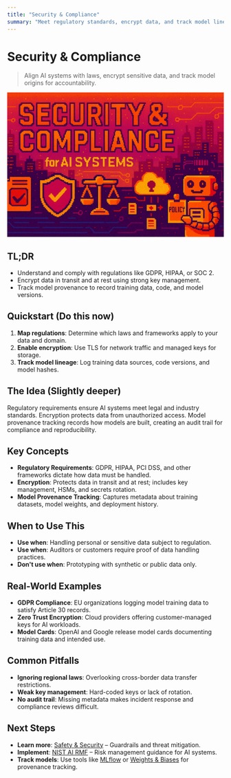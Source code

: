 ```yaml
---
title: "Security & Compliance"
summary: "Meet regulatory standards, encrypt data, and track model lineage to build trustworthy AI systems"
---
```


# Security & Compliance

> Align AI systems with laws, encrypt sensitive data, and track model origins for accountability.

![Security & Compliance](/img/security-and-complience.png)

## TL;DR
- Understand and comply with regulations like GDPR, HIPAA, or SOC 2.
- Encrypt data in transit and at rest using strong key management.
- Track model provenance to record training data, code, and model versions.

## Quickstart (Do this now)
1. **Map regulations**: Determine which laws and frameworks apply to your data and domain.
2. **Enable encryption**: Use TLS for network traffic and managed keys for storage.
3. **Track model lineage**: Log training data sources, code versions, and model hashes.

## The Idea (Slightly deeper)
Regulatory requirements ensure AI systems meet legal and industry standards. Encryption protects data from unauthorized access. Model provenance tracking records how models are built, creating an audit trail for compliance and reproducibility.

## Key Concepts
- **Regulatory Requirements**: GDPR, HIPAA, PCI DSS, and other frameworks dictate how data must be handled.
- **Encryption**: Protects data in transit and at rest; includes key management, HSMs, and secrets rotation.
- **Model Provenance Tracking**: Captures metadata about training datasets, model weights, and deployment history.

## When to Use This
- **Use when**: Handling personal or sensitive data subject to regulation.
- **Use when**: Auditors or customers require proof of data handling practices.
- **Don't use when**: Prototyping with synthetic or public data only.

## Real-World Examples
- **GDPR Compliance**: EU organizations logging model training data to satisfy Article 30 records.
- **Zero Trust Encryption**: Cloud providers offering customer-managed keys for AI workloads.
- **Model Cards**: OpenAI and Google release model cards documenting training data and intended use.

## Common Pitfalls
- **Ignoring regional laws**: Overlooking cross-border data transfer restrictions.
- **Weak key management**: Hard-coded keys or lack of rotation.
- **No audit trail**: Missing metadata makes incident response and compliance reviews difficult.

## Next Steps
- **Learn more**: [Safety & Security](ai-architecture-topics/safety-and-security.md) – Guardrails and threat mitigation.
- **Implement**: [NIST AI RMF](https://www.nist.gov/itl/ai-risk-management-framework) – Risk management guidance for AI systems.
- **Track models**: Use tools like [MLflow](https://mlflow.org/) or [Weights & Biases](https://wandb.ai/) for provenance tracking.
